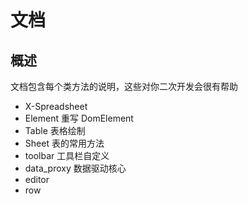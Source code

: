# 文档

## 概述

文档包含每个类方法的说明，这些对你二次开发会很有帮助

- X-Spreadsheet
- Element 重写 DomElement
- Table 表格绘制
- Sheet 表的常用方法
- toolbar 工具栏自定义
- data_proxy 数据驱动核心
- editor
- row
